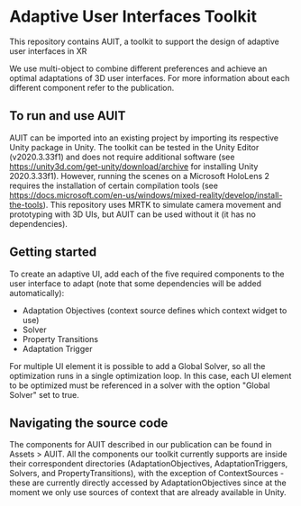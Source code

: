 # Adaptive User Interfaces Toolkit
This repository contains AUIT, a toolkit to support the design of adaptive user interfaces in XR

We use multi-object to combine different preferences and achieve an optimal adaptations of 3D user interfaces.
For more information about each different component refer to the publication.

## To run and use AUIT
AUIT can be imported into an existing project by importing its respective Unity package in Unity.
The toolkit can be tested in the Unity Editor (v2020.3.33f1) and does not require additional software (see https://unity3d.com/get-unity/download/archive for installing Unity 2020.3.33f1).
However, running the scenes on a Microsoft HoloLens 2 requires the installation of certain compilation tools (see https://docs.microsoft.com/en-us/windows/mixed-reality/develop/install-the-tools).
This repository uses MRTK to simulate camera movement and prototyping with 3D UIs, but AUIT can be used without it (it has no dependencies).

## Getting started
To create an adaptive UI, add each of the five required components to the user interface to adapt (note that some dependencies will be added automatically):
- Adaptation Objectives (context source defines which context widget to use)
- Solver
- Property Transitions
- Adaptation Trigger

For multiple UI element it is possible to add a Global Solver, so all the optimization runs in a single optimization loop. In this case, each UI element to be optimized must be referenced in a solver with the option "Global Solver" set to true.

## Navigating the source code
The components for AUIT described in our publication can be found in Assets > AUIT. All the components our toolkit currently supports are inside their correspondent directories (AdaptationObjectives, AdaptationTriggers, Solvers, and PropertyTransitions), with the exception of ContextSources - these are currently directly accessed by AdaptationObjectives since at the moment we only use sources of context that are already available in Unity.
